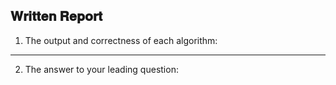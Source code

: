 𝐖𝐫𝐢𝐭𝐭𝐞𝐧 𝐑𝐞𝐩𝐨𝐫𝐭
-----------------------------------------------------------------------------------
1. The output and correctness of each algorithm: 




-----------------------------------------------------------------------------------
2. The answer to your leading question: 